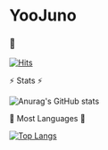 # YooJuno


### 👋

[![Hits](https://hits.seeyoufarm.com/api/count/incr/badge.svg?url=https%3A%2F%2Fgithub.com%2FYooJuno&count_bg=%2379C83D&title_bg=%23555555&icon=&icon_color=%23E7E7E7&title=hits&edge_flat=false)](https://hits.seeyoufarm.com)

  ⚡️  Stats  ⚡️

![Anurag's GitHub stats](https://github-readme-stats.vercel.app/api?username=YooJuno&show_icons=true&theme=radical)

  🌱    Most Languages    🌱


[![Top Langs](https://github-readme-stats.vercel.app/api/top-langs/?username=YooJuno&layout=compact)](https://github.com/anuraghazra/github-readme-stats)
